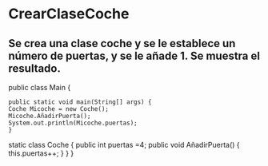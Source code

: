 # CrearClaseCoche
Se crea una clase coche y se le establece un número de puertas, y se le añade 1. Se muestra el resultado.
-----------
public class Main {

    public static void main(String[] args) {
    Coche Micoche = new Coche();
    Micoche.AñadirPuerta();
    System.out.println(Micoche.puertas);
    }
static class Coche {
        public int puertas =4;
        public void AñadirPuerta() {
            this.puertas++;
        }
}
}

